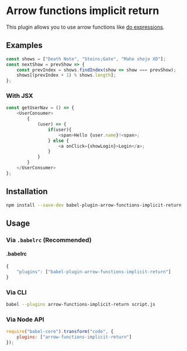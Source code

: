 # Arrow functions implicit return

This plugin allows you to use arrow functions like [do expressions](https://github.com/getify/You-Dont-Know-JS/blob/master/types%20%26%20grammar/ch5.md#statement-completion-values).

## Examples

```js
const shows = ["Death Note", "Steins;Gate", "Maho shojo XD"];
const nextShow = prevShow => {
    const prevIndex = shows.findIndex(show => show === prevShow);
    shows[(prevIndex + 1) % shows.length];
};
```

### With JSX

```js
const getUserNav = () => {
    <UserConsumer>
        {
            (user) => {
                if(user){
                    <span>Hello {user.name}!<span>;
                } else {
                    <a onClick={showLogin}>Login</a>;
                }
            }
        }
    </UserConsumer>
};
```

## Installation

```sh
npm install --save-dev babel-plugin-arrow-functions-implicit-return
```

## Usage

### Via `.babelrc` (Recommended)

#### .babelrc

```js
{
    "plugins": ["babel-plugin-arrow-functions-implicit-return"]
}
```

### Via CLI

```sh
babel --plugins arrow-functions-implicit-return script.js
```

### Via Node API

```js
require("babel-core").transform("code", {
    plugins: ["arrow-functions-implicit-return"]
});
```
